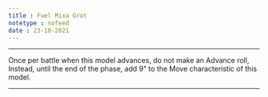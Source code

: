 ```yaml
---
title : Fuel Mixa Grot
notetype : nofeed
date : 23-10-2021
---
```


---

Once per battle when this model advances, do not make an Advance roll, Instead, until the end of the phase, add 9" to the Move characteristic of this model.

---